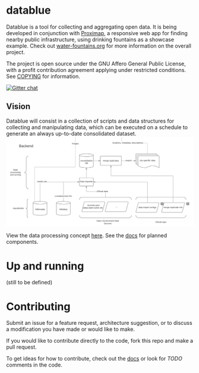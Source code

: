 # datablue
Datablue is a tool for collecting and aggregating open data.
It is being developed in conjunction with [Proximap](//github.com/mmmatthew/proximap), a responsive web app for finding nearby public infrastructure, using drinking fountains as a showcase example. Check out [water-fountains.org](//water-fountains.org)
for more information on the overall project.

The project is open source under the GNU Affero General Public License, with a profit contribution agreement applying under restricted conditions. See [COPYING](/COPYING) for information.

[![Gitter chat](https://badges.gitter.im/gitterHQ/gitter.png)](https://gitter.im/aWaterMap/datablue-Aggregation)

## Vision
Datablue will consist in a collection of scripts and data structures for collecting and manipulating data, which can be executed on a schedule to generate an always up-to-date consolidated dataset.
![data flow](/docs/images/data-flow.png)

View the data processing concept [here](https://www.lucidchart.com/invitations/accept/59c350e2-310e-4279-8169-7044839b7307). See the [docs](/docs/components.md) for planned components.

# Up and running
(still to be defined)

# Contributing

Submit an issue for a feature request, architecture suggestion, or to discuss a modification you have made or would like to make. 

If you would like to contribute directly to the code, fork this repo and make a pull request.

To get ideas for how to contribute, check out the [docs](/docs) or look for *TODO* comments in the code.
